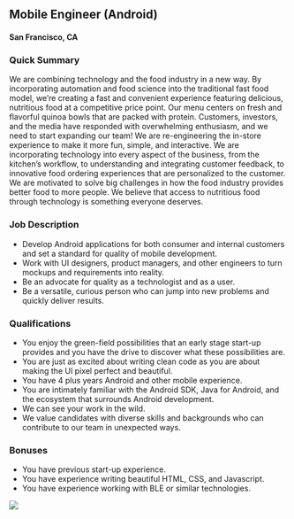 ## Mobile Engineer (Android)
#### San Francisco, CA

### Quick Summary
We are combining technology and the food industry in a new way. By incorporating automation and food science into the traditional fast food model, we’re creating a fast and convenient experience featuring delicious, nutritious food at a competitive price point. Our menu centers on fresh and flavorful quinoa bowls that are packed with protein. Customers, investors, and the media have responded with overwhelming enthusiasm, and we need to start expanding our team! We are re-engineering the in-store experience to make it more fun, simple, and interactive. We are incorporating technology into every aspect of the business, from the kitchen’s workflow, to understanding and integrating customer feedback, to innovative food ordering experiences that are personalized to the customer. We are motivated to solve big challenges in how the food industry provides better food to more people. We believe that access to nutritious food through technology is something everyone deserves.

### Job Description
+ Develop Android applications for both consumer and internal customers and set a standard for quality of mobile development.
+ Work with UI designers, product managers, and other engineers to turn mockups and requirements into reality.
+ Be an advocate for quality as a technologist and as a user.
+ Be a versatile, curious person who can jump into new problems and quickly deliver results.

### Qualifications
+ You enjoy the green-field possibilities that an early stage start-up provides and you have the drive to discover what these possibilities are.
+ You are just as excited about writing clean code as you are about making the UI pixel perfect and beautiful.
+ You have 4 plus years Android and other mobile experience.
+ You are intimately familiar with the Android SDK, Java for Android, and the ecosystem that surrounds Android development.
+ We can see your work in the wild.
+ We value candidates with diverse skills and backgrounds who can contribute to our team in unexpected ways.

### Bonuses
+ You have previous start-up experience.
+ You have experience writing beautiful HTML, CSS, and Javascript.
+ You have experience working with BLE or similar technologies.


[<img src='https://dabuttonfactory.com/button.png?t=Learn+More&f=Calibri-Bold&ts=24&tc=fff&hp=20&vp=8&c=5&bgt=unicolored&bgc=29aafe'>](https://letsrockit.co/jobs/rwf0c2e-mobile-engineer-android)
